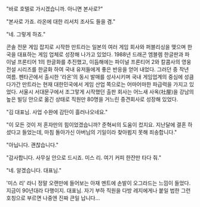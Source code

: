 "바로 호텔로 가시겠습니까. 아니면 본사로?" 

"본사로 가죠. 라온에 대한 리서치 조사도 들을 겸." 

"네. 그렇게 하죠." 

콘솔 전문 게임 잡지로 시작한 만트라는 일본의 여러 게임 회사와 퍼블리싱을 맺으며 한국을 대표하는 게임 업체로 성장해 나가고 있었다. 
1988년 드래곤 엠블렘 한글판과 파이널 프론티어 1의 한글화를 추진했고, 이듬해에는 파이널 프론티어 2와 칼콤사의 영웅 전설 시리즈를 한글화 하여 국내 유저들에게 좋은 반응을 얻어 내었다. 
그러던 중 작년 여름. 펜타곤에서 출시한 '라온'의 동시 발매를 성사시키며 국내 게임업계의 중심에 성큼 다가간 만트라는 현재 대한민국에서 게임 산업 쪽으로는 어마어마한 파급력을 가지고 있었다. 
서울시 서대문구에서 조그맣게 시작했던 출판 회사는 어느새 사옥(社屋)을 강남의 높은 빌딩 안으로 옮긴 상태로 직원만 80명을 거느린 중견회사로 성장해 있었다. 

"김 대표님. 사업 수완에 감탄이 흘러나오네요." 

"이 모든 것이 저 혼자만의 힘이었겠습니까? 준혁씨의 도움이 컸지요. 지난달에 결혼 하셨다고 들었는데, 마침 돌아가신 아버님의 기일이라 찾아뵙지 못해 죄송합니다." 

"아닙니다. 괜찮습니다." 

"감사합니다. 사무실 안으로 드시죠. 미스 리. 여기 커피 한잔만 타다 줘." 

"네. 알겠습니다. 대표님." 

'미스 리' 라니 정말 오랜만에 들어보는 아재 멘트에 손발이 오그라드는 느낌이 들었다. 
지금이 90년대라 다행이지. 대표님. 자기 부하 직원을 다방 레지에게나 붙일 법한 그런 호칭으로 부르면 나중엔 진짜 큰일 납니다... 